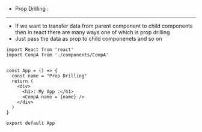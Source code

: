 - Prop Drilling : 
------------------
- If we want to transfer data from parent component to child components then in react there are many ways one of which is prop drilling
- Just pass the data as prop to child componenets and so on 

```
import React from 'react'
import CompA from './components/CompA'


const App = () => {
  const name = "Prop Drilling"
  return (
    <div>
      <h1>: My App :</h1>
      <CompA name = {name} />
    </div>
  )
}

export default App
```